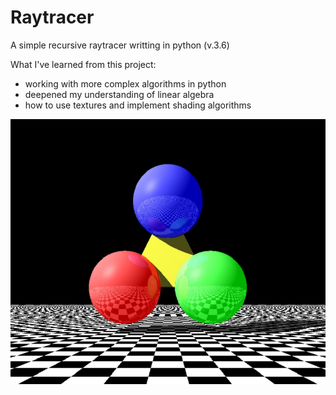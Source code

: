 # Raytracer
A simple recursive raytracer writting in python (v.3.6)

What I've learned from this project:
- working with more complex algorithms in python
- deepened my understanding of linear algebra
- how to use textures and implement shading algorithms

![Raytraced image with dimension 800x800 and a recursion depth of 3](https://raw.githubusercontent.com/tommydittberner/raytracer/master/raytracer800x800.jpg)
